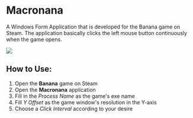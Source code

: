 # Macronana

A Windows Form Application that is developed for the Banana game on Steam. The application basically clicks the left mouse button continuously when the game opens.

![](https://i.imgur.com/F9tYDi0.jpeg)

## How to Use:

1. Open the **Banana** game on Steam
2. Open the **Macronana** application
4. Fill in the *Process Name* as the game's exe name
5. Fill *Y Offset* as the game window's resolution in the Y-axis
6. Choose a *Click Interval* according to your desire

